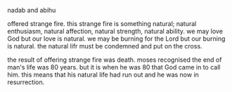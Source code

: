 nadab and abihu

offered strange fire. this strange fire is something natural; natural enthusiasm,
natural affection, natural strength, natural ability. we may love God but our love
is natural. we may be burning for the Lord but our burning is natural. the natural
lifr must be condemned and put on the cross.

the result of offering strange fire was death. moses recognised the end of man's life
was 80 years. but it is when he was 80 that God came in to call him. this means that
his natural life had run out and he was now in resurrection.
